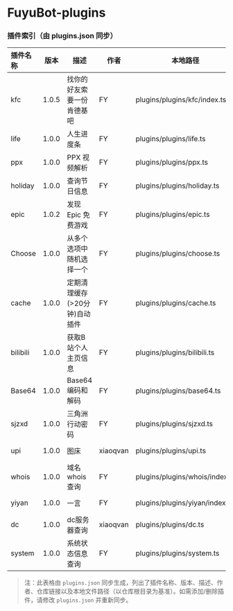 # FuyuBot-plugins

### 插件索引（由 plugins.json 同步）

| 插件名称 | 版本 | 描述 | 作者 | 本地路径 | GitHub |
| :--- | :---: | --- | --- | --- | --- |
| kfc | 1.0.5 | 找你的好友索要一份肯德基吧 | FY | plugins/plugins/kfc/index.ts | https://github.com/CatMoeCircle/FuyuBot-plugins/tree/main/plugins/kfc/index.ts |
| life | 1.0.0 | 人生进度条 | FY | plugins/plugins/life.ts | https://github.com/CatMoeCircle/FuyuBot-plugins/tree/main/plugins/life.ts |
| ppx | 1.0.0 | PPX 视频解析 | FY | plugins/plugins/ppx.ts | https://github.com/CatMoeCircle/FuyuBot-plugins/tree/main/plugins/ppx.ts |
| holiday | 1.0.0 | 查询节日信息 | FY | plugins/plugins/holiday.ts | https://github.com/CatMoeCircle/FuyuBot-plugins/tree/main/plugins/holiday.ts |
| epic | 1.0.2 | 发现 Epic 免费游戏 | FY | plugins/plugins/epic.ts | https://github.com/CatMoeCircle/FuyuBot-plugins/tree/main/plugins/epic.ts |
| Choose | 1.0.0 | 从多个选项中随机选择一个 | FY | plugins/plugins/choose.ts | https://github.com/CatMoeCircle/FuyuBot-plugins/tree/main/plugins/choose.ts |
| cache | 1.0.0 | 定期清理缓存(>20分钟)自动插件 | FY | plugins/plugins/cache.ts | https://github.com/CatMoeCircle/FuyuBot-plugins/tree/main/plugins/cache.ts |
| bilibili | 1.0.0 | 获取B站个人主页信息 | FY | plugins/plugins/bilibili.ts | https://github.com/CatMoeCircle/FuyuBot-plugins/tree/main/plugins/bilibili.ts |
| Base64 | 1.0.0 | Base64 编码和解码 | FY | plugins/plugins/base64.ts | https://github.com/CatMoeCircle/FuyuBot-plugins/tree/main/plugins/base64.ts |
| sjzxd | 1.0.0 | 三角洲行动密码 | FY | plugins/plugins/sjzxd.ts | https://github.com/CatMoeCircle/FuyuBot-plugins/tree/main/plugins/sjzxd.ts |
| upi | 1.0.0 | 图床 | xiaoqvan | plugins/plugins/upi.ts | https://github.com/CatMoeCircle/FuyuBot-plugins/tree/main/plugins/upi.ts |
| whois | 1.0.0 | 域名whois查询 | FY | plugins/plugins/whois/index.ts | https://github.com/CatMoeCircle/FuyuBot-plugins/tree/main/plugins/whois/index.ts |
| yiyan | 1.0.0 | 一言 | FY | plugins/plugins/yiyan/index.ts | https://github.com/CatMoeCircle/FuyuBot-plugins/tree/main/plugins/yiyan/index.ts |
| dc | 1.0.0 | dc服务器查询 | xiaoqvan | plugins/plugins/dc.ts | https://github.com/CatMoeCircle/FuyuBot-plugins/tree/main/plugins/dc.ts |
| system | 1.0.0 | 系统状态信息查询 | FY | plugins/plugins/system.ts | https://github.com/CatMoeCircle/FuyuBot-plugins/tree/main/plugins/system.ts |

> 注：此表格由 `plugins.json` 同步生成，列出了插件名称、版本、描述、作者、仓库链接以及本地文件路径（以仓库根目录为基准）。如需添加/删除插件，请修改 `plugins.json` 并重新同步。

